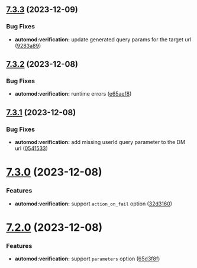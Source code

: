 ## [7.3.3](https://github.com/onesoft-sudo/sudobot/compare/v7.3.2...v7.3.3) (2023-12-09)


### Bug Fixes

* **automod:verification:** update generated query params for the target url ([9283a89](https://github.com/onesoft-sudo/sudobot/commit/9283a89e620db590424664dec672ea79807ed694))



## [7.3.2](https://github.com/onesoft-sudo/sudobot/compare/v7.3.1...v7.3.2) (2023-12-08)


### Bug Fixes

* **automod:verification:** runtime errors ([e65aef8](https://github.com/onesoft-sudo/sudobot/commit/e65aef8989372cfcb6ddd5b4a42aca66d0d2ef21))



## [7.3.1](https://github.com/onesoft-sudo/sudobot/compare/v7.3.0...v7.3.1) (2023-12-08)


### Bug Fixes

* **automod:verification:** add missing userId query parameter to the DM url ([0541533](https://github.com/onesoft-sudo/sudobot/commit/0541533ee0ef89c930209ca52fb333dcdc4cf825))



# [7.3.0](https://github.com/onesoft-sudo/sudobot/compare/v7.2.0...v7.3.0) (2023-12-08)


### Features

* **automod:verification:** support `action_on_fail` option ([32d3160](https://github.com/onesoft-sudo/sudobot/commit/32d3160ddfcd17369a9b9aebf8c9a052c3b27b95))



# [7.2.0](https://github.com/onesoft-sudo/sudobot/compare/v7.1.0...v7.2.0) (2023-12-08)


### Features

* **automod:verification:** support `parameters` option ([65d3f8f](https://github.com/onesoft-sudo/sudobot/commit/65d3f8f7d97e12df4def46a62e8dc39da5bfe77b))



